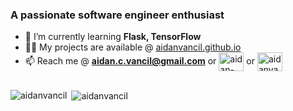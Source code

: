 <h3>A passionate software engineer enthusiast</h3>

- 🌱 I’m currently learning **Flask, TensorFlow**
- 👨‍💻 My projects are available @ [aidanvancil.github.io](aidanvancil.github.io)
- 📫 Reach me @ **aidan.c.vancil@gmail.com** or <a href="https://linkedin.com/in/aidan-vancil" target="blank"><img align="center" src="https://raw.githubusercontent.com/rahuldkjain/github-profile-readme-generator/master/src/images/icons/Social/linked-in-alt.svg" alt="aidan-vancil" height="30" width="40" /></a> or <a href="https://kaggle.com/aidanvancil" target="blank"><img align="center" src="https://raw.githubusercontent.com/rahuldkjain/github-profile-readme-generator/master/src/images/icons/Social/kaggle.svg" alt="aidanvancil" height="30" width="40" /></a>
<h2></h2>
<p><img align="left" src="https://github-readme-stats.vercel.app/api/top-langs?username=aidanvancil&show_icons=true&locale=en&layout=compact" alt="aidanvancil" /></p>

<p>&nbsp;<img align="center" src="https://github-readme-stats.vercel.app/api?username=aidanvancil&show_icons=true&locale=en" alt="aidanvancil" /></p>
